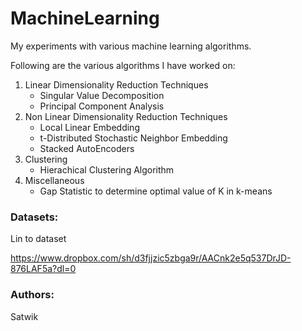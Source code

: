 # MachineLearning

My experiments with various machine learning algorithms. 

Following are the various algorithms I have worked on:

1. Linear Dimensionality Reduction Techniques
	* Singular Value Decomposition
	* Principal Component Analysis 
2. Non Linear Dimensionality Reduction Techniques
	* Local Linear Embedding
	* t-Distributed Stochastic Neighbor Embedding
	* Stacked AutoEncoders
3. Clustering
	* Hierachical Clustering Algorithm
4. Miscellaneous
	* Gap Statistic to determine optimal value of K in k-means

### Datasets:
Lin to dataset

https://www.dropbox.com/sh/d3fjjzic5zbga9r/AACnk2e5q537DrJD-876LAF5a?dl=0

### Authors:
Satwik 